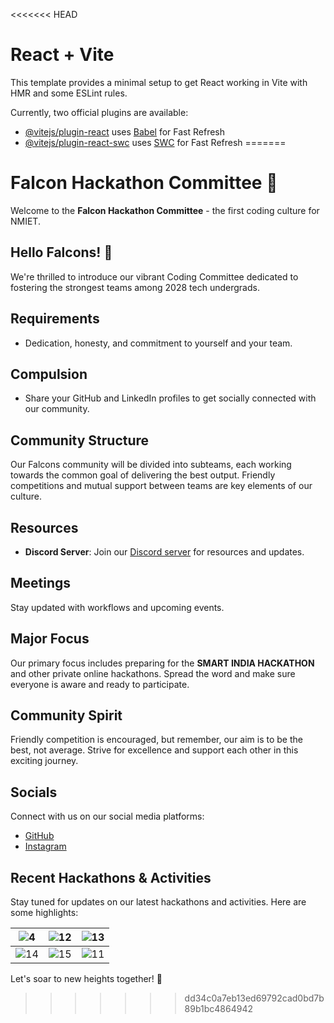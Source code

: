 <<<<<<< HEAD
# React + Vite

This template provides a minimal setup to get React working in Vite with HMR and some ESLint rules.

Currently, two official plugins are available:

- [@vitejs/plugin-react](https://github.com/vitejs/vite-plugin-react/blob/main/packages/plugin-react/README.md) uses [Babel](https://babeljs.io/) for Fast Refresh
- [@vitejs/plugin-react-swc](https://github.com/vitejs/vite-plugin-react-swc) uses [SWC](https://swc.rs/) for Fast Refresh
=======
# Falcon Hackathon Committee 🚀

Welcome to the **Falcon Hackathon Committee** - the first coding culture for NMIET.

## Hello Falcons! 🦅
We're thrilled to introduce our vibrant Coding Committee dedicated to fostering the strongest teams among 2028 tech undergrads.



## Requirements
- Dedication, honesty, and commitment to yourself and your team.

## Compulsion
- Share your GitHub and LinkedIn profiles to get socially connected with our community.

## Community Structure
Our Falcons community will be divided into subteams, each working towards the common goal of delivering the best output. Friendly competitions and mutual support between teams are key elements of our culture.


## Resources
- **Discord Server**: Join our [Discord server](https://discord.gg/zahut5WTTf) for resources and updates.

## Meetings
Stay updated with workflows and upcoming events.

## Major Focus
Our primary focus includes preparing for the **SMART INDIA HACKATHON** and other private online hackathons. Spread the word and make sure everyone is aware and ready to participate.

## Community Spirit
Friendly competition is encouraged, but remember, our aim is to be the best, not average. Strive for excellence and support each other in this exciting journey.

## Socials
Connect with us on our social media platforms:
- [GitHub](https://github.com/Falcon-s-Hackathon-Community)
- [Instagram](https://www.instagram.com/thefalcons.in_/)

## Recent Hackathons & Activities
Stay tuned for updates on our latest hackathons and activities. 
Here are some highlights:

| ![4](https://github.com/user-attachments/assets/f1c0564c-c7e3-49ea-b009-0de0d1bd738d) | ![12](https://github.com/user-attachments/assets/c7d09ce6-8462-4927-aaf8-80ac188a3a17) | ![13](https://github.com/user-attachments/assets/80f53d8a-1de2-4df7-bdb5-ea3185470d3a) |
|:---:|:---:|:---:|
| ![14](https://github.com/user-attachments/assets/28402b16-5593-4806-81a0-afa965d565e1) | ![15](https://github.com/user-attachments/assets/74f18edd-1a2f-4bc7-a7bf-9c16e47202e6) | ![11](https://github.com/user-attachments/assets/97223715-5672-4bfd-b68c-c160b8bdc737) |



Let's soar to new heights together! 🦅
>>>>>>> dd34c0a7eb13ed69792cad0bd7b89b1bc4864942
